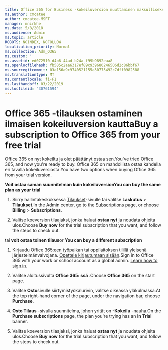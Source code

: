 ```yaml
---
title: Office 365 for Business -kokeiluversion muuttaminen maksulliseksi tilaukseksi
ms.author: cmcatee
author: cmcatee-MSFT
manager: mnirkhe
ms.date: 5/8/2018
ms.audience: Admin
ms.topic: article
ROBOTS: NOINDEX, NOFOLLOW
localization_priority: Normal
ms.collection: Adm_O365
ms.custom: ''
ms.assetid: ed072510-d4b6-44ad-b24a-f99b9892eaa8
ms.openlocfilehash: fb585c2aa6317ef89c939680246506d2c86bbf67
ms.sourcegitcommit: 03a156a9c9740521155a30775492c7dff0982588
ms.translationtype: MT
ms.contentlocale: fi-FI
ms.lasthandoff: 03/22/2019
ms.locfileid: "30761594"
---
```

# <a name="buy-a-subscription-to-office-365-from-your-free-trial"></a><span data-ttu-id="75612-102">Office 365 -tilauksen ostaminen ilmaisen kokeiluversion kautta</span><span class="sxs-lookup"><span data-stu-id="75612-102">Buy a subscription to Office 365 from your free trial</span></span>

<span data-ttu-id="75612-103">Office 365 on nyt kokeiltu ja olet päättänyt ostaa sen.</span><span class="sxs-lookup"><span data-stu-id="75612-103">You've tried Office 365, and now you're ready to buy.</span></span> <span data-ttu-id="75612-104">Office 365 on mahdollista ostaa kahdella eri tavalla kokeiluversiosta.</span><span class="sxs-lookup"><span data-stu-id="75612-104">You have two options when buying Office 365 from your trial version.</span></span>
  
 <span data-ttu-id="75612-105">**Voit ostaa saman suunnitelman kuin kokeiluversion**</span><span class="sxs-lookup"><span data-stu-id="75612-105">**You can buy the same plan as your trial**</span></span>
  
1. <span data-ttu-id="75612-106">Siirry hallintakeskuksessa [Tilaukset](https://go.microsoft.com/fwlink/p/?linkid=842054)-sivulle tai valitse **Laskutus** \> **Tilaukset**.</span><span class="sxs-lookup"><span data-stu-id="75612-106">In the Admin center, go to the [Subscriptions](https://go.microsoft.com/fwlink/p/?linkid=842054) page, or choose **Billing** \> **Subscriptions**.</span></span>
    
2. <span data-ttu-id="75612-107">Valitse koeversion tilaajaksi, jonka haluat **ostaa nyt** ja noudata ohjeita ulos.</span><span class="sxs-lookup"><span data-stu-id="75612-107">Choose **Buy now** for the trial subscription that you want, and follow the steps to check out.</span></span> 
    
<span data-ttu-id="75612-108">tai **voit ostaa toinen tilaus**</span><span class="sxs-lookup"><span data-stu-id="75612-108">or **You can buy a different subscription**</span></span>
  
1. <span data-ttu-id="75612-109">Kirjaudu Office 365:een työpaikan tai oppilaitoksen tilillä yleisenä järjestelmänvalvojana. [Opettele kirjautumaan sisään](https://support.office.com/article/e9eb7d51-5430-4929-91ab-6157c5a050b4).</span><span class="sxs-lookup"><span data-stu-id="75612-109">Sign in to Office 365 with your work or school account as a global admin. [Learn how to sign in](https://support.office.com/article/e9eb7d51-5430-4929-91ab-6157c5a050b4).</span></span>
    
2. <span data-ttu-id="75612-110">Valitse aloitussivulta **Office 365: ssä** .</span><span class="sxs-lookup"><span data-stu-id="75612-110">Choose **Office 365** on the start page.</span></span> 
    
3. <span data-ttu-id="75612-111">Valitse **Osto**sivulle siirtymistyökalurivin, valitse oikeassa yläkulmassa.</span><span class="sxs-lookup"><span data-stu-id="75612-111">At the top right-hand corner of the page, under the navigation bar, choose **Purchase**.</span></span>
    
4. <span data-ttu-id="75612-112">**Osto Tilaus** -sivulla suunnitelma, johon yrität on **-Kokeilu** -nauha.</span><span class="sxs-lookup"><span data-stu-id="75612-112">On the **Purchase subscriptions** page, the plan you're trying has an **In Trial** banner.</span></span> 
    
5. <span data-ttu-id="75612-113">Valitse koeversion tilaajaksi, jonka haluat **ostaa nyt** ja noudata ohjeita ulos.</span><span class="sxs-lookup"><span data-stu-id="75612-113">Choose **Buy now** for the trial subscription that you want, and follow the steps to check out.</span></span> 
    

